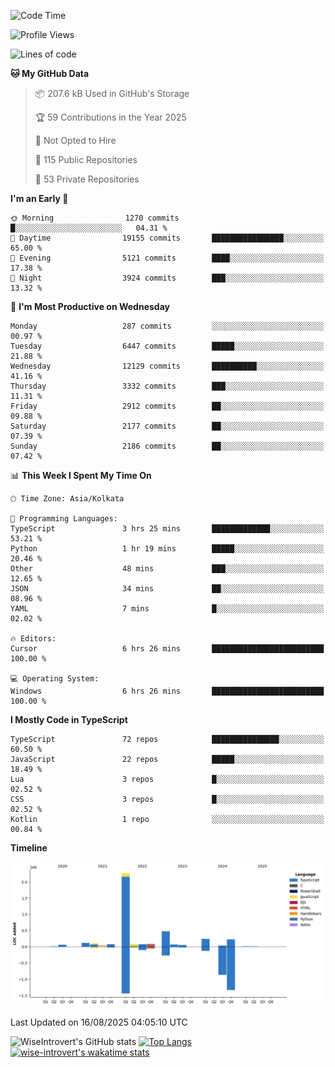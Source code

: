 <!--START_SECTION:waka-->
![Code Time](http://img.shields.io/badge/Code%20Time-2%2C441%20hrs%2046%20mins-blue)

![Profile Views](http://img.shields.io/badge/Profile%20Views-0-blue)

![Lines of code](https://img.shields.io/badge/From%20Hello%20World%20I%27ve%20Written-4.0%20million%20lines%20of%20code-blue)

**🐱 My GitHub Data** 

> 📦 207.6 kB Used in GitHub's Storage 
 > 
> 🏆 59 Contributions in the Year 2025
 > 
> 🚫 Not Opted to Hire
 > 
> 📜 115 Public Repositories 
 > 
> 🔑 53 Private Repositories 
 > 
**I'm an Early 🐤** 

```text
🌞 Morning                1270 commits        █░░░░░░░░░░░░░░░░░░░░░░░░   04.31 % 
🌆 Daytime                19155 commits       ████████████████░░░░░░░░░   65.00 % 
🌃 Evening                5121 commits        ████░░░░░░░░░░░░░░░░░░░░░   17.38 % 
🌙 Night                  3924 commits        ███░░░░░░░░░░░░░░░░░░░░░░   13.32 % 
```
📅 **I'm Most Productive on Wednesday** 

```text
Monday                   287 commits         ░░░░░░░░░░░░░░░░░░░░░░░░░   00.97 % 
Tuesday                  6447 commits        █████░░░░░░░░░░░░░░░░░░░░   21.88 % 
Wednesday                12129 commits       ██████████░░░░░░░░░░░░░░░   41.16 % 
Thursday                 3332 commits        ███░░░░░░░░░░░░░░░░░░░░░░   11.31 % 
Friday                   2912 commits        ██░░░░░░░░░░░░░░░░░░░░░░░   09.88 % 
Saturday                 2177 commits        ██░░░░░░░░░░░░░░░░░░░░░░░   07.39 % 
Sunday                   2186 commits        ██░░░░░░░░░░░░░░░░░░░░░░░   07.42 % 
```


📊 **This Week I Spent My Time On** 

```text
🕑︎ Time Zone: Asia/Kolkata

💬 Programming Languages: 
TypeScript               3 hrs 25 mins       █████████████░░░░░░░░░░░░   53.21 % 
Python                   1 hr 19 mins        █████░░░░░░░░░░░░░░░░░░░░   20.46 % 
Other                    48 mins             ███░░░░░░░░░░░░░░░░░░░░░░   12.65 % 
JSON                     34 mins             ██░░░░░░░░░░░░░░░░░░░░░░░   08.96 % 
YAML                     7 mins              █░░░░░░░░░░░░░░░░░░░░░░░░   02.02 % 

🔥 Editors: 
Cursor                   6 hrs 26 mins       █████████████████████████   100.00 % 

💻 Operating System: 
Windows                  6 hrs 26 mins       █████████████████████████   100.00 % 
```

**I Mostly Code in TypeScript** 

```text
TypeScript               72 repos            ███████████████░░░░░░░░░░   60.50 % 
JavaScript               22 repos            █████░░░░░░░░░░░░░░░░░░░░   18.49 % 
Lua                      3 repos             █░░░░░░░░░░░░░░░░░░░░░░░░   02.52 % 
CSS                      3 repos             █░░░░░░░░░░░░░░░░░░░░░░░░   02.52 % 
Kotlin                   1 repo              ░░░░░░░░░░░░░░░░░░░░░░░░░   00.84 % 
```



**Timeline**

![Lines of Code chart](https://raw.githubusercontent.com/wise-introvert/wise-introvert/master/assets/bar_graph.png)


 Last Updated on 16/08/2025 04:05:10 UTC
<!--END_SECTION:waka-->

![WiseIntrovert's GitHub stats](https://github-readme-stats.vercel.app/api?username=wise-introvert&count_private=true&show_icons=true)
[![Top Langs](https://github-readme-stats.vercel.app/api/top-langs/?username=wise-introvert&langs_count=10)](https://github.com/anuraghazra/github-readme-stats)
[![wise-introvert's wakatime stats](https://github-readme-stats.vercel.app/api/wakatime?username=wiseintrovert)](https://github.com/anuraghazra/github-readme-stats)
